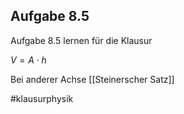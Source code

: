
## Aufgabe 8.5

Aufgabe 8.5 lernen für die Klausur

$V= A\cdot h$

Bei anderer Achse [[Steinerscher Satz]]


#klausurphysik 

